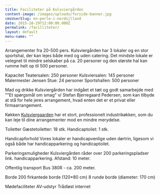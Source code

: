 ```yaml
---
title: Faciliteter på Kulsviergården
content-image: /images/uploads/forside-banner.jpg
cmsUserSlug: en-perle-i-nordsjlland
date: 2015-10-29T12:00:00.000Z
permalink: /facilliteter/
layout: default
menu-name: ""
---
```


Arrangementer fra 20-500 pers.
Kulsviergården har 3 lokaler og en stor sportshal, der kan lejes både med og uden catering. Det mindste lokale er velegnet til mindre selskaber på ca. 20 personer og den største hal kan rumme helt op til 500 personer.

Kapacitet
Teatersalen: 250 personer
Kulsviersalen: 145 personer
Malermester Jensen Stue: 24 personer
Sportshallen: 500 personer

Mad og drikke 
Kulsviergården har indgået et tæt og godt samarbejde med ""Et spørgsmål om smag" v/ Stefan Bjerregaard Pedersen, som kan tilbyde at stå for hele jeres arrangement, hvad enten det er et privat eller firmaarrangement.

Køkken
[Kulsviergaarden] har et stort, professionelt industrikøkken, som du kan leje til dine arrangementer mod en mindre merydelse.

Toiletter
Gæstetoiletter: 18 stk.
Handicaptoilet: 1 stk.

Handicapforhold
Vores lokaler er handicapvenlige uden dørtrin, ligesom vi også både har handicapparkering og handicaptoilet. 

Parkeringsmuligheder
Kulsviergården råder over 200 parkeringspladser link. handicapparkering. Afstand: 10 meter.

Offentlig transport
Bus 380R - ca. 200 meter.

Borde
200 firkantede borde (120*80 cm)
8 runde borde (diameter: 170 cm)

Mødefaciliteter
AV-udstyr
Trådløst internet

[Kulsviergaarden]: http://www.kulsviergaarden.dk